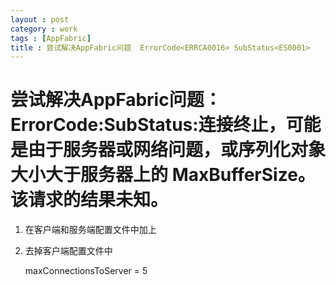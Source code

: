 ```yaml
---
layout : post
category : work
tags : [AppFabric]
title : 尝试解决AppFabric问题  ErrorCode<ERRCA0016> SubStatus<ES0001>
---
```


# 尝试解决AppFabric问题： ErrorCode<ERRCA0016>:SubStatus<ES0001>:连接终止，可能是由于服务器或网络问题，或序列化对象大小大于服务器上的 MaxBufferSize。该请求的结果未知。<a id="sec-4" name="sec-4"></a>

1.  在客户端和服务端配置文件中加上

    <transportProperties receiveTimeout=”900000” />

1.  去掉客户端配置文件中

    maxConnectionsToServer = 5
